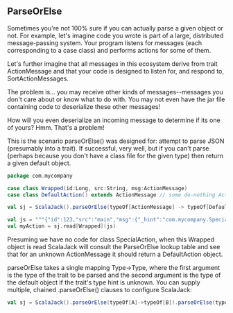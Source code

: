 ## ParseOrElse

Sometimes you're not 100% sure if you can actually parse a given object or not.  For example, let's imagine code you wrote is part of a large, distributed message-passing system.  Your program listens for messages (each corresponding to a case class) and performs actions for some of them.  

Let's further imagine that all messages in this ecosystem derive from trait ActionMessage and that your code is designed to listen for, and respond to, SortActionMessages.

The problem is... you may receive other kinds of messages--messages you don't care about or know what to do with.  You may not even have the jar file containing code to deserialize these other messages!

How will you even deserialize an incoming message to determine if its one of yours?  Hmm.  That's a problem!

This is the scenario parseOrElse() was designed for:  attempt to parse JSON (presumably into a trait).  If successful, very well, but if you can't parse (perhaps because you don't have a class file for the given type) then return a given default object.

```scala
package com.mycompany

case class Wrapped(id:Long, src:String, msg:ActionMessage)
case class DefaultAction() extends ActionMessage // some do-nothing ActionMessage we own

val sj = ScalaJack().parseOrElse(typeOf[ActionMessage] -> typeOf[DefaultAction])

val js = """{"id":123,"src":"main","msg":{"_hint":"com.mycompany.SpecialAction","contact":"fred"}}"""
val myAction = sj.read[Wrapped](js)
```

Presuming we have no code for class SpecialAction, when this Wrapped object is read ScalaJack will consult the ParseOrElse lookup table and see that for an unknown ActionMessage it should return a DefaultAction object.

parseOrElse takes a single mapping Type->Type, where the first argument is the type of the trait to be parsed and the second argument is the type of the default object if the trait's type hint is unknown.  You can supply multiple, chained .parseOrElse() clauses to configure ScalaJack:

```scala
val sj = ScalaJack().parseOrElse(typeOf[A]->typeOf[B]).parseOrElse(typeOf[C}->typeOf[D])
```

